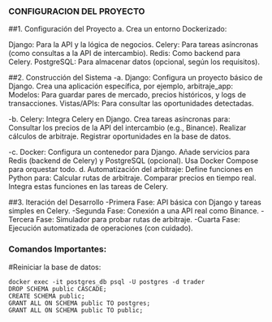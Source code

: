 ### CONFIGURACION DEL PROYECTO

##1. Configuración del Proyecto
a. Crea un entorno Dockerizado:

Django: Para la API y la lógica de negocios.
Celery: Para tareas asíncronas (como consultas a la API de intercambio).
Redis: Como backend para Celery.
PostgreSQL: Para almacenar datos (opcional, según los requisitos).


##2. Construcción del Sistema
-a. Django:
Configura un proyecto básico de Django.
Crea una aplicación específica, por ejemplo, arbitraje_app:
Modelos: Para guardar pares de mercado, precios históricos, y logs de transacciones.
Vistas/APIs: Para consultar las oportunidades detectadas.

-b. Celery:
Integra Celery en Django.
Crea tareas asíncronas para:
Consultar los precios de la API del intercambio (e.g., Binance).
Realizar cálculos de arbitraje.
Registrar oportunidades en la base de datos.

-c. Docker:
Configura un contenedor para Django.
Añade servicios para Redis (backend de Celery) y PostgreSQL (opcional).
Usa Docker Compose para orquestar todo.
d. Automatización del arbitraje:
Define funciones en Python para:
Calcular rutas de arbitraje.
Comparar precios en tiempo real.
Integra estas funciones en las tareas de Celery.

##3. Iteración del Desarrollo
-Primera Fase: API básica con Django y tareas simples en Celery.
-Segunda Fase: Conexión a una API real como Binance.
-Tercera Fase: Simulador para probar rutas de arbitraje.
-Cuarta Fase: Ejecución automatizada de operaciones (con cuidado).

### Comandos Importantes:
#Reiniciar la base de datos:
~~~
docker exec -it postgres_db psql -U postgres -d trader
DROP SCHEMA public CASCADE;
CREATE SCHEMA public;
GRANT ALL ON SCHEMA public TO postgres;
GRANT ALL ON SCHEMA public TO public;
~~~
